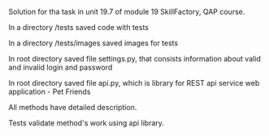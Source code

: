 Solution for tha task in unit 19.7 of module 19 SkillFactory, QAP course.

In a directory /tests saved code with tests

In a directory /tests/images saved images for tests

In root directory saved file settings.py, that consists information about valid and invalid login and password

In root directory saved file api.py, which is library for REST api service web application - Pet Friends

All methods have detailed description.

Tests validate method's work using api library.
